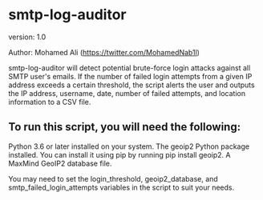 ﻿# smtp-log-auditor 

version: 1.0

Author: Mohamed Ali (https://twitter.com/MohamedNab1l)

smtp-log-auditor will detect potential brute-force login attacks against all SMTP user's emails. If the number of failed login attempts from a given IP address exceeds a certain threshold, the script alerts the user and outputs the IP address, username, date, number of failed attempts, and location information to a CSV file.

  

## To run this script, you will need the following:

Python 3.6 or later installed on your system.
The geoip2 Python package installed. You can install it using pip by running pip install geoip2.
A MaxMind GeoIP2 database file.


You may need to set the login_threshold, geoip2_database, and smtp_failed_login_attempts variables in the script to suit your needs.

  
